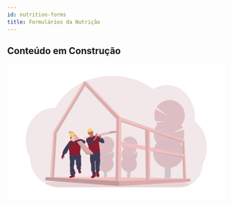 ```yaml
---
id: nutrition-forms
title: Formulários da Nutrição
---
```


## Conteúdo em Construção
 
![Em Construção](../../assets/undraw_under_construction_46pa.png)